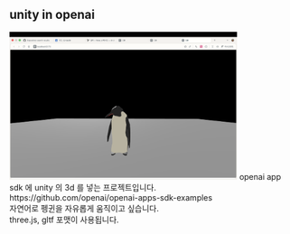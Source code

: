 ## unity in openai
<img src="git_assets/image.png" width="80%">
openai app sdk 에 unity 의 3d 를 넣는 프로젝트입니다. <br>
https://github.com/openai/openai-apps-sdk-examples <br>
자연어로 펭귄을 자유롭게 움직이고 싶습니다.<br>
three.js, gltf 포맷이 사용됩니다.
